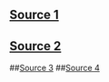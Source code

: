 ## [Source 1](https://kipalog.com/posts/Hoc-Go-cap-toc-Phan-1--Packages--variables-va-functions)
## [Source 2](https://www.youtube.com/watch?v=Arb-LjPg7FA)
##[Source 3](https://github.com/vlsilver/i_learn_go)
##[Source 4](https://golangbot.com/variables/)

[](https://firebasestorage.googleapis.com/v0/b/idot7-dc7e1.appspot.com/o/go_pointer.png?alt=media&token=a4f40648-8119-4933-b87e-ff0e435759e7) 